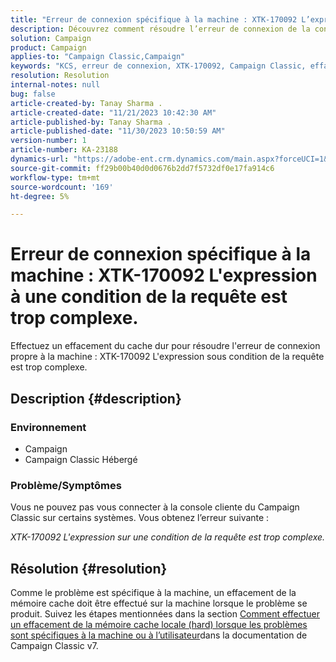 ```yaml
---
title: "Erreur de connexion spécifique à la machine : XTK-170092 L’expression à une condition de la requête est trop complexe."
description: Découvrez comment résoudre l’erreur de connexion de la console cliente du Campaign Classic spécifique à l’ordinateur.
solution: Campaign
product: Campaign
applies-to: "Campaign Classic,Campaign"
keywords: "KCS, erreur de connexion, XTK-170092, Campaign Classic, effacement du cache dur"
resolution: Resolution
internal-notes: null
bug: false
article-created-by: Tanay Sharma .
article-created-date: "11/21/2023 10:42:30 AM"
article-published-by: Tanay Sharma .
article-published-date: "11/30/2023 10:50:59 AM"
version-number: 1
article-number: KA-23188
dynamics-url: "https://adobe-ent.crm.dynamics.com/main.aspx?forceUCI=1&pagetype=entityrecord&etn=knowledgearticle&id=7ada12a6-5a88-ee11-8179-6045bd006704"
source-git-commit: ff29b00b40d0d0676b2dd7f5732df0e17fa914c6
workflow-type: tm+mt
source-wordcount: '169'
ht-degree: 5%

---
```


# Erreur de connexion spécifique à la machine : XTK-170092 L&#39;expression à une condition de la requête est trop complexe.


Effectuez un effacement du cache dur pour résoudre l&#39;erreur de connexion propre à la machine : XTK-170092 L&#39;expression sous condition de la requête est trop complexe.

## Description {#description}


### <b>Environnement</b>

- Campaign
- Campaign Classic Hébergé




### <b>Problème/Symptômes</b>

Vous ne pouvez pas vous connecter à la console cliente du Campaign Classic sur certains systèmes. Vous obtenez l’erreur suivante :

*XTK-170092 L&#39;expression sur une condition de la requête est trop complexe.*


## Résolution {#resolution}


Comme le problème est spécifique à la machine, un effacement de la mémoire cache doit être effectué sur la machine lorsque le problème se produit. Suivez les étapes mentionnées dans la section [Comment effectuer un effacement de la mémoire cache locale (hard) lorsque les problèmes sont spécifiques à la machine ou à l’utilisateur](https://experienceleague.adobe.com/docs/campaign-classic/using/getting-started/starting-with-adobe-campaign/faq/faq-campaign-config.html#perform-hard-cache-clear)dans la documentation de Campaign Classic v7.

